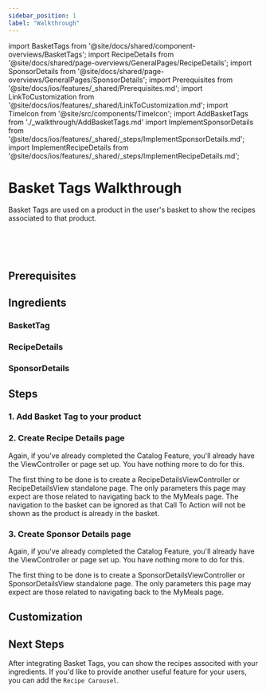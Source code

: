 ```yaml
---
sidebar_position: 1
label: "Walkthrough"
---
```


import BasketTags from '@site/docs/shared/component-overviews/BasketTags';
import RecipeDetails from '@site/docs/shared/page-overviews/GeneralPages/RecipeDetails';
import SponsorDetails from '@site/docs/shared/page-overviews/GeneralPages/SponsorDetails';
import Prerequisites from '@site/docs/ios/features/_shared/Prerequisites.md';
import LinkToCustomization from '@site/docs/ios/features/_shared/LinkToCustomization.md';
import TimeIcon from '@site/src/components/TimeIcon';
import AddBasketTags from './_walkthrough/AddBasketTags.md'
import ImplementSponsorDetails from '@site/docs/ios/features/_shared/_steps/ImplementSponsorDetails.md';
import ImplementRecipeDetails from '@site/docs/ios/features/_shared/_steps/ImplementRecipeDetails.md';

# Basket Tags Walkthrough

Basket Tags are used on a product in the user's basket to show the recipes associated to that product.

<TimeIcon titleText="Time to read:" timeText="10 minutes" /><br />
<TimeIcon titleText="Time for base implementation:" timeText="1 hour" /><br />
<TimeIcon titleText="Time for full customization:" timeText="1 day" /><br />

## Prerequisites
<Prerequisites />

## Ingredients

### BasketTag
<BasketTags platform="ios"/>

### RecipeDetails
<RecipeDetails platform="ios"/>

### SponsorDetails
<SponsorDetails platform="ios"/>

## Steps

### 1. Add Basket Tag to your product
<AddBasketTags />

### 2. Create Recipe Details page
Again, if you've already completed the Catalog Feature, you'll already have the ViewController or page set up.
You have nothing more to do for this.

The first thing to be done is to create a RecipeDetailsViewController or RecipeDetailsView standalone page.
The only parameters this page may expect are those related to navigating back to the MyMeals page.
The navigation to the basket can be ignored as that Call To Action will not be shown as the product is already in the basket.
<ImplementRecipeDetails />

### 3. Create Sponsor Details page
Again, if you've already completed the Catalog Feature, you'll already have the ViewController or page set up.
You have nothing more to do for this.

The first thing to be done is to create a SponsorDetailsViewController or SponsorDetailsView standalone page.
The only parameters this page may expect are those related to navigating back to the MyMeals page.
<ImplementSponsorDetails />

## Customization
<LinkToCustomization />

## Next Steps

After integrating Basket Tags, you can show the recipes associted with your ingredients.
If you'd like to provide another useful feature for your users, you can add the `Recipe Carousel`.
